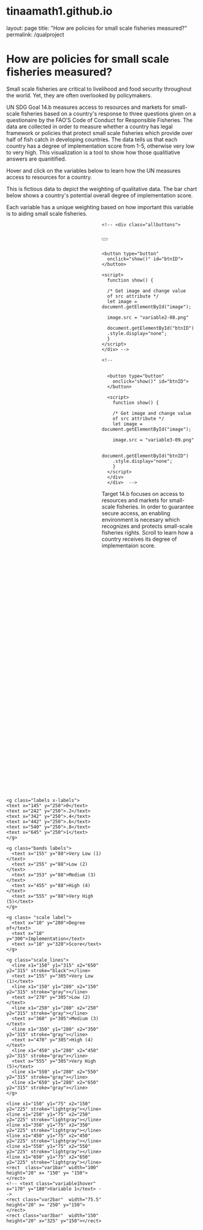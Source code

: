 # tinaamath1.github.io
layout: page
title: "How are policies for small scale fisheries measured?"
permalink: /qualproject

<!DOCTYPE html>
<html lang="en">

<head>
  <meta charset="utf-8">
  <meta name="viewport" content="width=device-width, initial-scale=1.0">
  <title>Goal 14.b</title>
  <link rel="stylesheet" href="style.css">
</head>

<body>
  
<div class="introtext">
  <h1>How are policies for small scale fisheries measured?</h1>
  <div class="infobold">
  <p>Small scale fisheries are critical to livelihood and food security throughout the world. Yet, they are often overlooked by policymakers. </p>
  </div>
  <div class="info">
  <p>UN SDG Goal 14.b measures access to resources and markets for small-scale fisheries based on a country's response to three questions given on a questionaire by the FAO'S Code of Conduct for Responsible Fisheries. The data are collected in order to measure whether a country has legal framework or policies that protect small scale fisheries which provide over half of fish catch in developing countries. The data tells us that each country has a degree of implementation score from 1-5, otherwise very low to very high. This visualization is a tool to show how those qualitiative answers are quanitified. </p>
  <p>Hover and click on the variables below to learn how the UN measures access to resources for a country. </p>
</div>
<div class="infolight">
  <p>This is fictious data to depict the weighting of qualitative data. The bar chart below shows a country's potential overall degree of implementation score.</p>
  <p>Each variable has a unique weighting based on how important this variable is to aiding small scale fisheries.</p>
</div>
</div>


<!-- 
  <figure>
    <figcaption>
      Degree of implementation of framework
    </figcaption> 
    <figcaption class="description">
      The overall score is the sum of variable 1, 2, and 3. Each band interval represents degree of implementation (low, medium, high, etc). In order to show these weightings, I've used fictious data under "Oceania" for overall score, variable 1, 2, and 3.  
    </figcaption>
    <div class="btn-group">
      <button class="overall">OVERALL</button>
      <button class="var_1">VARIABLE 1</button>
      <button class="var_2">VARIABLE 2</button>
      <button class="var_3">VARIABLE 3</button>
    </div>
     <svg width="100" height="100" class="chart">
    </svg> 
  </figure>  -->

 
  <div class="static" style="width:50%; height: 100%; float: left;"> 
    <!-- <section class="bar"> -->
  <svg class="bar" style= "height: 1500px; width:650px">


    <g class="labels x-labels">
    <text x="145" y="250">0</text>
    <text x="242" y="250">.2</text>
    <text x="342" y="250">.4</text>
    <text x="442" y="250">.6</text>
    <text x="540" y="250">.8</text>
    <text x="645" y="250">1</text>
    </g>

    <g class="bands labels">
      <text x="155" y="88">Very Low (1)</text>
      <text x="255" y="88">Low (2)</text>
      <text x="353" y="88">Medium (3)</text>
      <text x="455" y="88">High (4)</text>
      <text x="555" y="88">Very High (5)</text>
    </g>

    <g class= "scale label">
      <text x="10" y="280">Degree of</text>
      <text x="10" y="300">Implementation</text>
      <text x="10" y="320">Score</text>
    </g>

    <g class="scale_lines">
      <line x1="150" y1="315" x2="650" y2="315" stroke="black"></line>
      <text x="155" y="305">Very Low (1)</text>
      <line x1="150" y1="280" x2="150" y2="315" stroke="gray"></line>
      <text x="270" y="305">Low (2)</text>
      <line x1="250" y1="280" x2="250" y2="315" stroke="gray"></line>
      <text x="360" y="305">Medium (3)</text>
      <line x1="350" y1="280" x2="350" y2="315" stroke="gray"></line>
      <text x="470" y="305">High (4)</text>
      <line x1="450" y1="280" x2="450" y2="315" stroke="gray"></line>
      <text x="555" y="305">Very High (5)</text>
      <line x1="550" y1="280" x2="550" y2="315" stroke="gray"></line>
      <line x1="650" y1="280" x2="650" y2="315" stroke="gray"></line>
    </g>

    <line x1="150" y1="75" x2="150" y2="225" stroke="lightgray"></line>
    <line x1="250" y1="75" x2="250" y2="225" stroke="lightgray"></line>
    <line x1="350" y1="75" x2="350" y2="225" stroke="lightgray"></line>
    <line x1="450" y1="75" x2="450" y2="225" stroke="lightgray"></line>
    <line x1="550" y1="75" x2="550" y2="225" stroke="lightgray"></line>
    <line x1="650" y1="75" x2="650" y2="225" stroke="lightgray"></line>  
    <rect  class="var1bar" width="100" height="20" x= "150" y= "150"></rect>
    <!-- <text class="variable1hover" x="170" y="180">Variable 1</text> -->
    <rect class="var2bar"  width="75.5" height="20" x= "250" y="150"></rect>
    <rect class="var3bar"  width="150" height="20" x="325" y="150"></rect> 


  </svg>
  </div>

  
    <!-- <div class="allbuttons">
   <div class="button">
  <img id="image" src="" /> 
  
   
  <button type="button"
    onclick="show()" id="btnID">
  </button>
   
  <script>
    function show() {
   
    /* Get image and change value
    of src attribute */
    let image = document.getElementById("image");
    
    image.src = "variable1-07.png"
    
    document.getElementById("btnID")
    .style.display="none";
    }
  </script>
  </div>

 <div class="button"> 
    <img id="image" src="" />
    
     
    <button type="button"
      onclick="show()" id="btnID">
    </button>
     
    <script>
      function show() {
     
      /* Get image and change value
      of src attribute */
      let image = document.getElementById("image");
      
      image.src = "variable2-08.png"
      
      document.getElementById("btnID")
      .style.display="none";
      }
    </script>
    </div> -->

    <!--
   <div class="button">
      <img id="image" src="" />
      
       
      <button type="button"
        onclick="show()" id="btnID">
      </button>
       
      <script>
        function show() {
       
        /* Get image and change value
        of src attribute */
        let image = document.getElementById("image");
        
        image.src = "variable3-09.png"
        
        document.getElementById("btnID")
        .style.display="none";
        }
      </script>
      </div>
      </div>  -->
     







<div class="description" style="margin-left:50%; height:300px;">
  <p>Target 14.b focuses on access to resources and markets for small-scale fisheries.
  In order to guarantee secure access, an enabling environment is necesary which recognizes and protects small-scale fisheries rights.
  Scroll to learn how a country receives its degree of implementaion score.</p>
</div>



<div class="interactive_1">
    <!-- <section class="updated_variable_1">  -->
    <svg class="variable_1"  height="300px" width="700px" > 

    <g class="var1descrip">
    <text x="100" y="50">Variable 1: Are there any laws, regulations, policies, plans or strategies the specifically target or address the </text>
    <text x="100" y="65">small-scale fisheries sector?</text>
    </g>

    <g>
    <rect class="yes1" x="100" y="180" width="25" height="25"></rect>
    <text class="yestext" x="140" y="198">Yes (0.1)</text> 
    <rect class="no" x="100" y="220" width="25" height="25"></rect>
    <text class="yestext" x="140" y="240">No or Unknown (0)</text>
    </g>

    <g>
    <text class="sub-variables" x="300" y="110">Sub-variables</text> 
    <text class= "sub-variables" x="400" y="110">Law</text>
    <text class= "sub-variables" x="400" y="160">Regulation</text>
    <text class= "sub-variables" x="400" y="210">Policy</text>
    <text class= "sub-variables" x="400" y="260">Plan/Strategy</text>
    <text class= "sub-variables" x="400" y="310">Other</text>
    </g>

     <g>
      <text class= "var1descrip" x="500" y="110">1.1</text>
      <text class= "var1descrip" x="500" y="160">1.2</text>
      <text class= "var1descrip" x="500" y="210">1.3</text>
      <text class= "var1descrip" x="500" y="260">1.4</text>
      <text class= "var1descrip" x="500" y="310">1.5</text>
    </g>  

    <g>
      <rect class="yes1" x="600" y="95" width="25" height="25"></rect>
      <rect class="yes1" x="600" y="145" width="25" height="25"></rect>
      <rect class="no" x="600" y="195" width="25" height="25"></rect>
      <rect class="no" x="600" y="245" width="25" height="25"></rect>
      <rect class="no" x="600" y="300" width="25" height="25"></rect>
    </g>

 
    </svg>
    </section>
</div> 



 <div class="interactive_2">
      <section class="updated_variable_2"> 
      <svg class="variable_2"  height="600px" width="700px"> 
      
      <g class="var2descrip">
      <text x="100" y="50">Variable 2: Are there any ongoing specific initiatives to implement the small scale fisheries guidelines?</text>
      
      </g>
      
      <g>
      <rect class="yes2" x="100" y="180" width="25" height="25"></rect>
      <text class="yestext" x="140" y="198">Yes (0.03)</text> 
      <rect class="no" x="100" y="220" width="25" height="25"></rect>
      <text class="yestext" x="140" y="240">No or Unknown (0)</text>
      </g>
      
      <g>
      <text class="sub-variables" x="300" y="110">Sub-variables</text>
      <text class= "sub-variables" x="400" y="110">Improving Security</text>
      <text class= "sub-variables" x="400" y="160">Improving Information</text>
      <text class= "sub-variables" x="400" y="210">Promoting Development</text>
      <text class= "sub-variables" x="400" y="260">Enhancing Value Chain</text>
      <text class= "sub-variables" x="400" y="310">Enhancing Gender Equality</text>
      <text class= "sub-variables" x="400" y="360">Enhancing Monitoring</text>
      <text class= "sub-variables" x="400" y="410">Strengthening Institutions</text>
      <text class= "sub-variables" x="400" y="460">Supporting Small Scale Fisheries</text>
      <text class= "sub-variables" x="400" y="510">Improving Capacity Development</text>
      <text class= "sub-variables" x="400" y="560">Addressing Diaster Risk</text>
      </g> 
      
      <g>
        <rect class="yes2" x="600" y="95" width="25" height="25"></rect>
        <rect class="yes2" x="600" y="145" width="25" height="25"></rect>
        <rect class="yes2" x="600" y="195" width="25" height="25"></rect>
        <rect class="yes2" x="600" y="245" width="25" height="25"></rect>
        <rect class="yes2" x="600" y="295" width="25" height="25"></rect>
        <rect class="no" x="600" y="345" width="25" height="25"></rect>
        <rect class="no" x="600" y="395" width="25" height="25"></rect>
        <rect class="no" x="600" y="445" width="25" height="25"></rect>
        <rect class="no" x="600" y="495" width="25" height="25"></rect>
        <rect class="no" x="600" y="545" width="25" height="25"></rect>
      </g>
      
       
      </svg>
      </section>
</div>



<div class="interactive_3">
<section class="updated_variable_3">
<svg height="500px" width="700px">

<g class="var3descrip">
<text x="100" y="50"> Variable 3: Does your country have an advisory/consultative body to Ministry/Department of Fisheries in which</text>
<text x="100" y="65"> fishers/fish workers can participate and contribute to decision-making processes?</text>
</g>

<g>
<rect class="yes3" x="100" y="180" width="25" height="25"></rect>
<text class="yestext" x="140" y="198">Yes (0.3)</text> 
<rect class="no" x="100" y="220" width="25" height="25"></rect>
<text class="yestext" x="140" y="240">No or Unknown (0)</text>
</g>

<g>
<text class="sub-variables" x="300" y="110">Sub-variables</text>
<text class= "sub-variables" x="400" y="110">Advisory Body</text>

</g>


<g>
<rect class="yes3" x="600" y="95" width="25" height="25"></rect>
</g>
</svg>
</section>
</div>

</section> 

</div>



<!-- <section class="visualization">
      <p>Degree of application</p>
      <svg width="4500px" height="50px" >
        <g id="dots"></g>
      </svg>
      
    </div>
  </section>   -->


  



   <script src="https://d3js.org/d3.v7.min.js"></script>
   <script src="./interactive.js"></script>
  <script src="./main.js"></script> 

  
</body>

</html>
